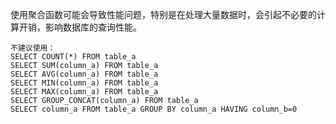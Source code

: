 使用聚合函数可能会导致性能问题，特别是在处理大量数据时，会引起不必要的计算开销，影响数据库的查询性能。
```
不建议使用：
SELECT COUNT(*) FROM table_a
SELECT SUM(column_a) FROM table_a
SELECT AVG(column_a) FROM table_a
SELECT MIN(column_a) FROM table_a
SELECT MAX(column_a) FROM table_a
SELECT GROUP_CONCAT(column_a) FROM table_a
SELECT column_a FROM table_a GROUP BY column_a HAVING column_b=0
```